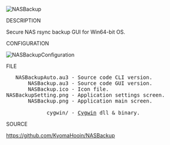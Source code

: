 
![NASBackup](https://github.com/KyomaHooin/NASBackup/raw/master/NASBackup.png "screenshot")

DESCRIPTION

Secure NAS rsync backup GUI for Win64-bit OS.

CONFIGURATION

![NASBackupConfiguration](https://github.com/KyomaHooin/NASBackup/raw/master/NASBackupSetting.png "screenshot")

FILE
<pre>
   NASBackupAuto.au3 - Source code CLI version.
       NASBackup.au3 - Source code GUI version.
       NASBackup.ico - Icon file.
NASBackupSetting.png - Application settings screen.
       NASBackup.png - Application main screen.

             cygwin/ - <a href="https://cygwin.com">Cygwin</a> dll & binary.
</pre>
SOURCE

https://github.com/KyomaHooin/NASBackup

